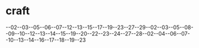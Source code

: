 # craft
--02--03--05--06--07--12--13--15--17--19--23--27--29--02--03--05--08--09--10--12--13--14--15--19--20--22--23--24--27--28--02--04--06--07--10--13--14--16--17--18--19--23
